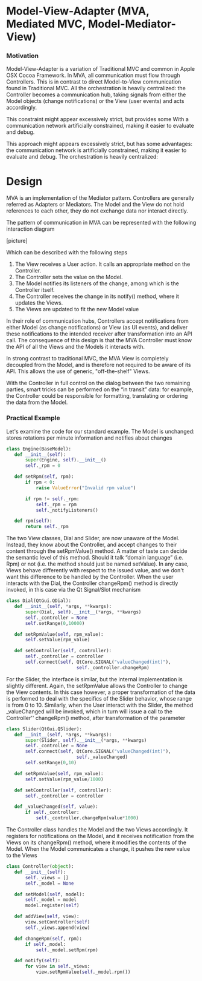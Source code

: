 # Model-View-Adapter (MVA, Mediated MVC, Model-Mediator-View)

### Motivation

Model-View-Adapter is a variation of Traditional MVC  and common in Apple OSX
Cocoa Framework. In MVA, all communication must flow through Controllers. This
is in contrast to direct Model-to-View communication found in Traditional MVC.
All the orchestration is heavily centralized: the Controller becomes a
communication hub, taking signals from either the Model objects 
(change notifications) or the View (user events) and acts accordingly.

This constraint might appear excessively strict, but provides some
With a communication network artificially constrained, making it
easier to evaluate and debug. 

This approach might appears excessively strict, but has some
advantages: the communication network is artificially constrained, making it
easier to evaluate and debug. The orchestration is heavily centralized:


# Design

MVA is an implementation of the Mediator pattern. Controllers are 
generally referred as Adapters or Mediators. The Model and the View 
do not hold references to each other, they do not exchange data nor 
interact directly. 

The pattern of communication in MVA can be represented with the following
interaction diagram

[picture]


Which can be described with the following steps
1. The View receives a User action. It calls an appropriate method on the Controller.
2. The Controller sets the value on the Model.
3. The Model notifies its listeners of the change, among which is the Controller itself.
4. The Controller receives the change in its notify() method, where it updates the Views.
5. The Views are updated to fit the new Model value

In their role of communication hubs, Controllers accept notifications from 
either Model (as change notifications) or View (as UI events), 
and deliver these notifications to the intended receiver after transformation
into an API call. The consequence of this design is that the MVA Controller 
must know the API of all the Views and the Models it interacts with. 

In strong contrast to traditional MVC, the MVA View is completely 
decoupled from the Model, and is therefore not required to be
aware of its API. This allows the use of generic, "off-the-shelf" Views.

With the Controller in full control on the dialog between the two remaining
parties, smart tricks can be performed on the “in transit” data: for example,
the Controller could be responsible for formatting,  translating or ordering
the data from the Model.  

### Practical Example

Let's examine the code for our standard example. The
Model is unchanged: stores rotations per minute information and notifies about
changes 

```python
class Engine(BaseModel):
   def __init__(self):
       super(Engine, self).__init__()
       self._rpm = 0

   def setRpm(self, rpm):
       if rpm < 0:
           raise ValueError("Invalid rpm value")

       if rpm != self._rpm:
           self._rpm = rpm
           self._notifyListeners()

   def rpm(self):
       return self._rpm
```

The two View classes, Dial and Slider, are now unaware of the Model. Instead,
they know about the Controller, and accept changes to their content through the
setRpmValue() method.  A matter of taste can decide the semantic level of this
method. Should it talk “domain language” (i.e. Rpm) or not (i.e. the method
should just be named setValue). In any case, Views behave differently with
respect to the issued value, and we don't want this difference to be handled by
the Controller.  When the user interacts with the Dial, the Controller
changeRpm() method is directly invoked, in this case via the Qt Signal/Slot
mechanism 

```python
class Dial(QtGui.QDial):
   def __init__(self, *args, **kwargs):
       super(Dial, self).__init__(*args, **kwargs)
       self._controller = None
       self.setRange(0,10000)

   def setRpmValue(self, rpm_value):
       self.setValue(rpm_value)

   def setController(self, controller):
       self._controller = controller
       self.connect(self, QtCore.SIGNAL("valueChanged(int)"),
                          self._controller.changeRpm)
```

For the Slider, the interface is similar, but the internal implementation is
slightly different. Again, the setRpmValue allows the Controller to change the
View contents. In this case however, a proper transformation of the data is
performed to deal with the specifics of the Slider behavior, whose range is
from 0 to 10.  Similarly, when the User interact with the Slider, the method
_valueChanged will be invoked, which in turn will issue a call to the
Controller'' changeRpm() method, after transformation of the parameter

```python
class Slider(QtGui.QSlider):
   def __init__(self, *args, **kwargs):
       super(Slider, self).__init__(*args, **kwargs)
       self._controller = None
       self.connect(self, QtCore.SIGNAL("valueChanged(int)"),
                          self._valueChanged)
       self.setRange(0,10)

   def setRpmValue(self, rpm_value):
       self.setValue(rpm_value/1000)

   def setController(self, controller):
       self._controller = controller

   def _valueChanged(self, value):
       if self._controller:
           self._controller.changeRpm(value*1000)
```

The Controller class handles the Model and the two Views accordingly. It
registers for notifications on the Model, and it receives notification from the
Views on its changeRpm() method, where it modifies the contents of the Model.
When the Model communicates a change, it pushes the new value to the Views

```python
class Controller(object):
   def __init__(self):
       self._views = []
       self._model = None

   def setModel(self, model):
       self._model = model
       model.register(self)

   def addView(self, view):
       view.setController(self)
       self._views.append(view)

   def changeRpm(self, rpm):
       if self._model:
           self._model.setRpm(rpm)

   def notify(self):
       for view in self._views:
           view.setRpmValue(self._model.rpm())
```

